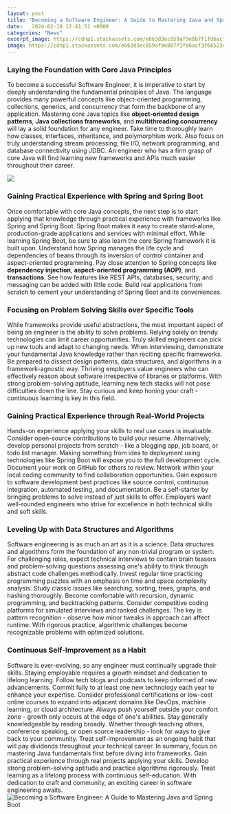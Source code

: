 ```yaml
---
layout: post
title: "Becoming a Software Engineer: A Guide to Mastering Java and Spring Boot"
date:   2024-02-18 12:41:51 +0000
categories: "News"
excerpt_image: https://cdnp1.stackassets.com/e663d3ec859af9e8b7f1fd6acf3f68523daa05fe/store/025215b941e4ad00ff7e601a8e6223d6374287f86185f3924cea489ef350/product_195371_product_shots1.jpg
image: https://cdnp1.stackassets.com/e663d3ec859af9e8b7f1fd6acf3f68523daa05fe/store/025215b941e4ad00ff7e601a8e6223d6374287f86185f3924cea489ef350/product_195371_product_shots1.jpg
---
```


### Laying the Foundation with Core Java Principles
To become a successful Software Engineer, it is imperative to start by deeply understanding the fundamental principles of Java. The language provides many powerful concepts like object-oriented programming, collections, generics, and concurrency that form the backbone of any application. Mastering core Java topics like **object-oriented design patterns**, **Java collections frameworks**, and **multithreading concurrency** will lay a solid foundation for any engineer. Take time to thoroughly learn how classes, interfaces, inheritance, and polymorphism work. Also focus on truly understanding stream processing, file I/O, network programming, and database connectivity using JDBC. An engineer who has a firm grasp of core Java will find learning new frameworks and APIs much easier throughout their career.

![](https://miro.medium.com/max/2820/1*btV5SgZAfmCa-2IY7VGXXw.png)
### Gaining Practical Experience with Spring and Spring Boot
Once comfortable with core Java concepts, the next step is to start applying that knowledge through practical experience with frameworks like Spring and Spring Boot. Spring Boot makes it easy to create stand-alone, production-grade applications and services with minimal effort. While learning Spring Boot, be sure to also learn the core Spring framework it is built upon. Understand how Spring manages the life cycle and dependencies of beans through its inversion of control container and aspect-oriented programming. Pay close attention to Spring concepts like **dependency injection**, **aspect-oriented programming (AOP)**, and **transactions**. See how features like REST APIs, databases, security, and messaging can be added with little code. Build real applications from scratch to cement your understanding of Spring Boot and its conveniences.
### Focusing on Problem Solving Skills over Specific Tools
While frameworks provide useful abstractions, the most important aspect of being an engineer is the ability to solve problems. Relying solely on trendy technologies can limit career opportunities. Truly skilled engineers can pick up new tools and adapt to changing needs. When interviewing, demonstrate your fundamental Java knowledge rather than reciting specific frameworks. Be prepared to dissect design patterns, data structures, and algorithms in a framework-agnostic way. Thriving employers value engineers who can effectively reason about software irrespective of libraries or platforms. With strong problem-solving aptitude, learning new tech stacks will not pose difficulties down the line. Stay curious and keep honing your craft - continuous learning is key in this field.
### Gaining Practical Experience through Real-World Projects
Hands-on experience applying your skills to real use cases is invaluable. Consider open-source contributions to build your resume. Alternatively, develop personal projects from scratch - like a blogging app, job board, or todo list manager. Making something from idea to deployment using technologies like Spring Boot will expose you to the full development cycle. Document your work on GitHub for others to review. Network within your local coding community to find collaboration opportunities. Gain exposure to software development best practices like source control, continuous integration, automated testing, and documentation. Be a self-starter by bringing problems to solve instead of just skills to offer. Employers want well-rounded engineers who strive for excellence in both technical skills and soft skills.
### Leveling Up with Data Structures and Algorithms 
Software engineering is as much an art as it is a science. Data structures and algorithms form the foundation of any non-trivial program or system. For challenging roles, expect technical interviews to contain brain teasers and problem-solving questions assessing one's ability to think through abstract code challenges methodically. Invest regular time practicing programming puzzles with an emphasis on time and space complexity analysis. Study classic issues like searching, sorting, trees, graphs, and hashing thoroughly. Become comfortable with recursion, dynamic programming, and backtracking patterns. Consider competitive coding platforms for simulated interviews and ranked challenges. The key is pattern recognition - observe how minor tweaks in approach can affect runtime. With rigorous practice, algorithmic challenges become recognizable problems with optimized solutions.
### Continuous Self-Improvement as a Habit
Software is ever-evolving, so any engineer must continually upgrade their skills. Staying employable requires a growth mindset and dedication to lifelong learning. Follow tech blogs and podcasts to keep informed of new advancements. Commit fully to at least one new technology each year to enhance your expertise. Consider professional certifications or low-cost online courses to expand into adjacent domains like DevOps, machine learning, or cloud architecture. Always push yourself outside your comfort zone - growth only occurs at the edge of one's abilities. Stay generally knowledgeable by reading broadly. Whether through teaching others, conference speaking, or open source leadership - look for ways to give back to your community. Treat self-improvement as an ongoing habit that will pay dividends throughout your technical career.
In summary, focus on mastering Java fundamentals first before diving into frameworks. Gain practical experience through real projects applying your skills. Develop strong problem-solving aptitude and practice algorithms rigorously. Treat learning as a lifelong process with continuous self-education. With dedication to craft and community, an exciting career in software engineering awaits.
 ![Becoming a Software Engineer: A Guide to Mastering Java and Spring Boot](https://cdnp1.stackassets.com/e663d3ec859af9e8b7f1fd6acf3f68523daa05fe/store/025215b941e4ad00ff7e601a8e6223d6374287f86185f3924cea489ef350/product_195371_product_shots1.jpg)